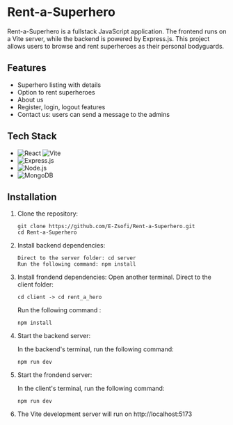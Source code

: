 # Rent-a-Superhero

Rent-a-Superhero is a fullstack JavaScript application. The frontend runs on a Vite server, while the backend is powered by Express.js. This project allows users to browse and rent superheroes as their personal bodyguards. 

## Features
- Superhero listing with details
- Option to rent superheroes
- About us
- Register, login, logout features
- Contact us: users can send a message to the admins


## Tech Stack

- ![React](https://img.shields.io/badge/React-20232A?style=for-the-badge&logo=react&logoColor=61DAFB) ![Vite](https://img.shields.io/badge/Vite-646CFF?style=for-the-badge&logo=vite&logoColor=white)
- ![Express.js](https://img.shields.io/badge/Express.js-404D59?style=for-the-badge)
- ![Node.js](https://img.shields.io/badge/Node.js-43853D?style=for-the-badge&logo=node.js&logoColor=white)
- ![MongoDB](https://img.shields.io/badge/MongoDB-4EA94B?style=for-the-badge&logo=mongodb&logoColor=white)


## Installation

1. Clone the repository:
   ```
   git clone https://github.com/E-Zsofi/Rent-a-Superhero.git
   cd Rent-a-Superhero
   
3. Install backend dependencies:
   ```
   Direct to the server folder: cd server
   Run the following command: npm install
   
5. Install frondend dependencies:
   Open another terminal.
   Direct to the client folder:
   ```
   cd client -> cd rent_a_hero
   ```
   Run the following command :
   ```
   npm install
   
7. Start the backend server:
   
   In the backend's terminal, run the following command:
   ```
   npm run dev
   
9. Start the frondend server:
    
   In the client's terminal, run the following command:
   ```
   npm run dev
   
11. The Vite development server will run on http://localhost:5173
